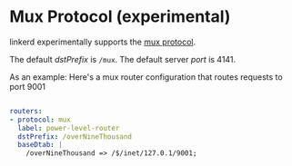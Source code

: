 # Mux Protocol (experimental)

linkerd experimentally supports the [mux
protocol](http://twitter.github.io/finagle/guide/Protocols.html#mux).

The default _dstPrefix_ is `/mux`.
The default server _port_ is 4141.

As an example: Here's a mux router configuration that routes requests to port 9001

```yaml

routers:
- protocol: mux
  label: power-level-router
  dstPrefix: /overNineThousand
  baseDtab: |
    /overNineThousand => /$/inet/127.0.1/9001;
```
